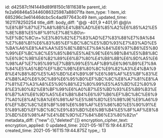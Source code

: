 id: d42587c1f41449d89f8150c18116381e
parent_id: fe2a96846a53446086325987a88071fa
item_type: 1
item_id: 685296c3e61446dcbc5c4ad977643c49
item_updated_time: 1621178250254
title_diff: 
body_diff: "@@ -401,9 +401,91 @@\\n %E8%BF%87%E7%A8%8B%E4%B8%AD%E6%85%A2%E6%85%A2%E5%8E%BB%E5%8F%91%E7%8E%B0\\n-%EF%BC%8C\\n+%E3%80%82%E7%83%AD%E7%83%88%E7%9A%84%E7%88%B1%E6%83%85%EF%BC%8C%E5%BD%93%E7%83%AD%E5%BA%A6%E8%A4%AA%E5%8E%BB%E7%9A%84%E6%97%B6%E5%80%99%EF%BC%8C%E5%85%B6%E5%AE%9E%E6%9B%B4%E5%B8%8C%E6%9C%9B%E6%B2%89%E6%B7%80%E4%B8%8B%E6%9D%A5%E6%98%AF%E7%95%99%E7%BB%99%E5%AF%B9%E6%96%B9%E7%9A%84%E5%A5%BD%EF%BC%9B%E8%80%8C%E9%82%A3%E4%BA%9B%E4%B8%8D%E5%A5%BD%E4%B9%9F%E6%98%AF%E5%BF%83%E4%B8%AD%E6%9C%89%E6%95%B0%EF%BC%8C%E8%A7%81%E8%A7%81%E7%A3%A8%E5%90%88%E2%80%99%E5%A5%BD%E2%80%98%E3%80%82%E8%BF%99%E6%A0%B7%E5%BD%93%E5%B9%B3%E6%B7%A1%E6%9D%A5%E4%B8%B4%E6%97%B6%EF%BC%8C%E6%97%A0%E8%AE%BA%E6%98%AF%E5%86%8D%E5%9B%9E%E9%A6%96%EF%BC%8C%E8%BF%98%E6%98%AF%E5%86%8D%E5%90%91%E5%89%8D%EF%BC%8C%E9%83%BD%E6%9B%B4%E5%8F%AF%E8%83%BD%E6%98%AF%E4%BE%9D%E7%84%B6%E3%80%82\\n"
metadata_diff: {"new":{},"deleted":[]}
encryption_cipher_text: 
encryption_applied: 0
updated_time: 2021-05-16T15:19:44.875Z
created_time: 2021-05-16T15:19:44.875Z
type_: 13